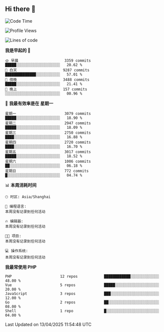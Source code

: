 ## Hi there 👋

<!--START_SECTION:waka-->
![Code Time](http://img.shields.io/badge/Code%20Time-0%20secs-blue)

![Profile Views](http://img.shields.io/badge/%E4%B8%AA%E4%BA%BA%E8%B5%84%E6%96%99%E8%A7%82%E7%9C%8B%E6%AC%A1%E6%95%B0-88-blue)

![Lines of code](https://img.shields.io/badge/%E4%BB%8E%E3%80%8CHello%20World%E3%80%8D%E8%B5%B7%E6%88%91%E5%B7%B2%E7%BB%8F%E5%86%99%E4%BA%86-5.7%20million%20%E8%A1%8C%E4%BB%A3%E7%A0%81-blue)

**我是早起的 🐤** 

```text
🌞 早晨                     3359 commits        █████░░░░░░░░░░░░░░░░░░░░   20.62 % 
🌆 白天                     9287 commits        ██████████████░░░░░░░░░░░   57.01 % 
🌃 傍晚                     3488 commits        █████░░░░░░░░░░░░░░░░░░░░   21.41 % 
🌙 晚上                     157 commits         ░░░░░░░░░░░░░░░░░░░░░░░░░   00.96 % 
```
📅 **我最有效率是在 星期一** 

```text
星期一                      3079 commits        █████░░░░░░░░░░░░░░░░░░░░   18.90 % 
星期二                      2947 commits        █████░░░░░░░░░░░░░░░░░░░░   18.09 % 
星期三                      2750 commits        ████░░░░░░░░░░░░░░░░░░░░░   16.88 % 
星期四                      2720 commits        ████░░░░░░░░░░░░░░░░░░░░░   16.70 % 
星期五                      3017 commits        █████░░░░░░░░░░░░░░░░░░░░   18.52 % 
星期六                      1006 commits        ██░░░░░░░░░░░░░░░░░░░░░░░   06.18 % 
星期日                      772 commits         █░░░░░░░░░░░░░░░░░░░░░░░░   04.74 % 
```


📊 **本周消耗时间** 

```text
🕑︎ 时区: Asia/Shanghai

💬 编程语言: 
本周没有记录到任何活动

🔥 编辑器: 
本周没有记录到任何活动

🐱‍💻 项目: 
本周没有记录到任何活动

💻 操作系统: 
本周没有记录到任何活动
```

**我最常使用 PHP** 

```text
PHP                      12 repos            ████████████░░░░░░░░░░░░░   48.00 % 
Vue                      5 repos             █████░░░░░░░░░░░░░░░░░░░░   20.00 % 
JavaScript               3 repos             ███░░░░░░░░░░░░░░░░░░░░░░   12.00 % 
Go                       2 repos             ██░░░░░░░░░░░░░░░░░░░░░░░   08.00 % 
Shell                    1 repo              █░░░░░░░░░░░░░░░░░░░░░░░░   04.00 % 
```




 Last Updated on 13/04/2025 11:54:48 UTC
<!--END_SECTION:waka-->
